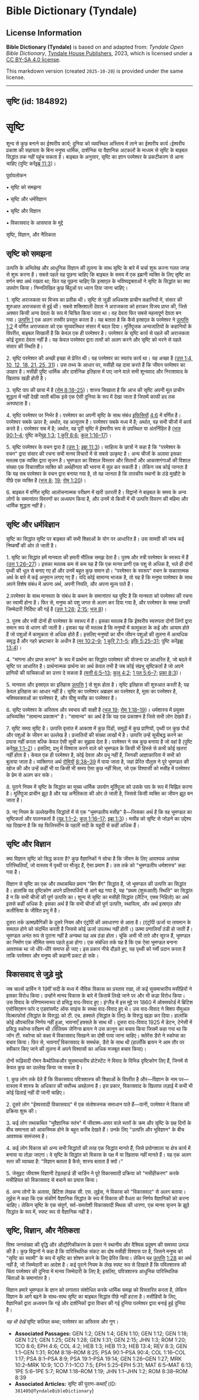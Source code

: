 # Bible Dictionary (Tyndale)

## License Information

**Bible Dictionary (Tyndale)** is based on and adapted from: _Tyndale Open Bible Dictionary_, [Tyndale House Publishers](https://tyndaleopenresources.com/), 2023, which is licensed under a [CC BY-SA 4.0 license](https://creativecommons.org/licenses/by-sa/4.0/legalcode.en).

This markdown version (created `2025-10-20`) is provided under the same license.



--------------------------------

## सृष्टि (id: 184892)

सृष्टि
======

शून्य से कुछ बनाने का ईश्वरीय कार्य; दुनिया को व्यवस्थित अस्तित्व में लाने का ईश्वरीय कार्य।ईश्वरीय प्रकाश की सहायता के बिना मनुष्य धार्मिक, दार्शनिक या वैज्ञानिक अटकलों के माध्यम से सृष्टि के बाइबल सिद्धांत तक नहीं पहुंच सकता है। बाइबल के अनुसार, सृष्टि का ज्ञान परमेश्वर के प्रकटीकरण से आना चाहिए (पुष्टि करें[इब्र 11:3](https://ref.ly/Heb11:3))।

पूर्वावलोकन

• सृष्टि को समझना

• सृष्टि और धर्मविज्ञान

• सृष्टि और विज्ञान

• विकासवाद के आसपास के मुद्दे

सृष्टि, विज्ञान, और नैतिकता

सृष्टि को समझना
---------------

उत्पत्ति के अभिलेख और आधुनिक विज्ञान की तुलना के साथ सृष्टि के बारे में चर्चा शुरू करना गलत जगह से शुरू करना है। सबसे पहले यह पूछना चाहिए कि बाइबल के समय में एक इब्रानी व्यक्ति के लिए सृष्टि का वर्णन क्या अर्थ रखता था; फिर यह पूछना चाहिए कि इस्राएल के भविष्यद्वक्ताओं ने सृष्टि के सिद्धांत का क्या उपयोग किया। निम्नलिखित कुछ बिंदुओं पर ध्यान दिया जाना चाहिए।

1\. सृष्टि अराजकता पर विजय का प्रतीक थी। सृष्टि से जुड़ी अधिकांश प्राचीन कहानियों में, संसार की शुरुआत अराजकता से हुई थी। सबसे शक्तिशाली देवता ने अराजकता को हराकर विजय प्राप्त की, जिसे अक्सर किसी अन्य देवता के रूप में चित्रित किया जाता था। वह देवता फिर सबसे महत्वपूर्ण देवता बन गया। [उत्पत्ति 1](https://ref.ly/Gen1:1-Gen1:31) एक अलग तस्वीर प्रस्तुत करता है। यह बताता है कि कैसे इस्राएल के परमेश्वर ने [उत्पत्ति 1:2](https://ref.ly/Gen1:2) में वर्णित अराजकता को एक सुव्यवस्थित संसार में बदल दिया। मूर्तिपूजक अन्यजातियों के कहानियों के विपरीत, बाइबल सिखाती है कि केवल एक ही परमेश्वर है। परमेश्वर के सृष्टि कार्य से पहले की अराजकता कोई दूसरा देवता नहीं है। यह केवल परमेश्वर द्वारा तत्वों को अलग करने और सृष्टि को भरने से पहले संसार की स्थिति है।

2\. सृष्टि परमेश्वर की अच्छी इच्छा से प्रेरित थी। यह परमेश्वर का स्वतंत्र कार्य था। यह अच्छा है ([उत्त 1:4, 10, 12, 18, 21, 25, 31](https://ref.ly/Gen1:4))। उस तथ्य के आधार पर, मसीही यह दावा करते हैं कि जीवन परमेश्वर का उपहार है। मसीही पुष्टि धार्मिक और दार्शनिक इतिहास में पाए जाने वाले सभी शून्यवाद और निराशावाद के खिलाफ खड़ी होती है।

3\. सृष्टि पाप की छाया में है ([रोम 8:18–25](https://ref.ly/Rom8:18-Rom8:25))। शास्त्र सिखाता है कि आज की सृष्टि अपनी मूल प्राचीन शुद्धता में नहीं देखी जाती बल्कि इसे एक ऐसी दुनिया के रूप में देखा जाता है जिसमें काफी हद तक अस्पष्टता है।

4\. सृष्टि परमेश्वर पर निर्भर है। परमेश्वर का अपनी सृष्टि के साथ संबंध [इफिसियों](https://ref.ly/Eph4:6) [4:6](https://ref.ly/Eph4:6) में वर्णित है। परमेश्वर सबके ऊपर है; अर्थात, वह अत्युत्तम है। परमेश्वर सबके मध्य में है; अर्थात, वह सभी चीजों में कार्य करते है। परमेश्वर सब में है; अर्थात, वह पूरी सृष्टि में ईश्वरीय रूप से उपस्थित या अंतर्निहित है ([भज 90:1–4](https://ref.ly/Ps90:1-Ps90:4); पुष्टि करें[यूह 1:3](https://ref.ly/John1:3); [1 कुरि 8:6](https://ref.ly/1Cor8:6); [कुल 1:16–17](https://ref.ly/Col1:16-Col1:17))।

5\. सृष्टि परमेश्वर के वचन द्वारा है ([उत्त 1](https://ref.ly/Gen1:1-Gen1:31); [इब्रा 11:3](https://ref.ly/Heb11:3))। साहित्य के छात्रों ने कहा है कि "परमेश्वर के वचन" द्वारा संसार की रचना सभी मानव विचारों में से सबसे उत्कृष्ट है। अन्य चीजों के अलावा इसका मतलब एक व्यक्ति द्वारा सृजन है। भूमण्डल का विशाल विस्तार और सितारों और आकाशगंगाओं की विशाल संख्या एक विचारशील व्यक्ति को अर्थहीनता की भावना में सुन्न कर सकती है। लेकिन जब कोई जानता है कि यह सब परमेश्वर के वचन द्वारा बनाया गया है, तो वह जानता है कि तारकीय स्थानों के ठंडे मुखौटे के पीछे एक व्यक्ति है ([भज 8](https://ref.ly/Ps8:1-Ps8:9); [19](https://ref.ly/Ps19:1-Ps19:14); [रोम 1:20](https://ref.ly/Rom1:20))।

6\. बाइबल में वर्णित सृष्टि आलोचनात्मक परीक्षण में खरी उतरती है। विद्वानों ने बाइबल के समय के अन्य लोगों के समानांतर विवरणों का अध्ययन किया है, और उनमें से किसी में भी उत्पत्ति विवरण की महिमा और धार्मिक शुद्धता नहीं है।

सृष्टि और धर्मविज्ञान
---------------------

सृष्टि का सिद्धांत सृष्टि पर बाइबल की सभी शिक्षाओं के योग पर आधारित है। उस सामग्री की जांच कई निष्कर्षों की ओर ले जाती है।

1\. सृष्टि का सिद्धांत हमें मानवता की हमारी मौलिक समझ देता है। पुरुष और स्त्री परमेश्वर के स्वरूप में हैं ([उत्त 1:26–27](https://ref.ly/Gen1:26-Gen1:27))। इसका मतलब कम से कम यह है कि एक मानव प्राणी एक पशु से अधिक है, भले ही दोनों पृथ्वी की धूल से बनाए गए हों और उनमें बहुत कुछ समान हो। "परमेश्वर के स्वरूप" वचन के सकारात्मक अर्थ के बारे में कई अनुमान लगाए गए हैं। यदि कोई सामान्य भाजक है, तो यह है कि मनुष्य परमेश्वर के साथ अपने विशेष संबंध में अपना अर्थ, अपनी नियति, और अपना मूल्य पाते हैं।

2\.परमेश्वर के साथ मानवता के संबंध के कथन के समानांतर यह पुष्टि है कि मानवता को परमेश्वर की रचना का स्वामी होना है। फिर से, मनुष्य को पशु जगत से अलग कर दिया गया है, और परमेश्वर के समक्ष उनकी जिम्मेदारी निर्दिष्ट की गई है ([उत्त 1:28](https://ref.ly/Gen1:28); [2:15](https://ref.ly/Gen2:15); [भज 8](https://ref.ly/Ps8:1-Ps8:9))।

3\. पुरुष और स्त्री दोनों ही परमेश्वर के स्वरूप में हैं। इसका मतलब है कि ईश्वरीय स्वरुपता दोनों लिंगों द्वारा समान रूप से धारण की जाती है। इसका यह भी मतलब है कि मनुष्यों में कामुकता के कई और आयाम होते हैं जो पशुओं में कामुकता से अधिक होते हैं। इसलिए मनुष्यों का यौन जीवन पशुओं की तुलना में अत्यधिक समृद्ध है और गहरे भ्रष्टाचार के अधीन है ([मर 10:2–9](https://ref.ly/Mark10:2-Mark10:9); [1 कुरि 7:1–5](https://ref.ly/1Cor7:1-1Cor7:5); [इफि 5:25–31](https://ref.ly/Eph5:25-Eph5:31); पुष्टि करें[इब्रा 13:4](https://ref.ly/Heb13:4))।

4\. "मांगना और प्राप्त करना" के रूप में प्रार्थना का सिद्धांत परमेश्वर की योजना पर आधारित है, जो बदले में सृष्टि पर आधारित है। प्रार्थनात्मक प्रार्थना का अर्थ केवल तभी है जब कोई संप्रभु सृष्टिकर्ता है जो अपने प्राणियों की याचिकाओं का उत्तर दे सकता है ([मत्ती 6:5–13](https://ref.ly/Matt6:5-Matt6:13); [कुलु 4:2](https://ref.ly/Col4:2); [1 पत 5:6–7](https://ref.ly/1Pet5:6-1Pet5:7); [प्रका 8:3](https://ref.ly/Rev8:3))।

5\. मानवता और इस्राएल का इतिहास [उत्पत्ति](https://ref.ly/Gen1:1-Gen1:31) [1](https://ref.ly/Gen1:1-Gen1:31) से शुरू होता है। सृष्टि इतिहास की शुरुआत करती है; यह केवल इतिहास का आधार नहीं है। सृष्टि का परमेश्वर अब्राहम का परमेश्वर है, मूसा का परमेश्वर है, भविष्यवक्ताओं का परमेश्वर है, और यीशु मसीह का परमेश्वर है।

6\. सृष्टि परमेश्वर के अस्तित्व और स्वभाव की साक्षी है ([भज 19](https://ref.ly/Ps19:1-Ps19:14); [रोम 1:18–19](https://ref.ly/Rom1:18-Rom1:19))। धर्मशास्त्र में प्रयुक्त अभिव्यक्ति "सामान्य प्रकाशन" है। "सामान्य" का अर्थ है कि यह एक प्रकाशन है जिसे सभी लोग देखते हैं।

7\. सृष्टि समग्र सृष्टि है। उत्पत्ति वृत्तांत में आकाश में कुछ पिंडों, समुद्रों में कुछ प्राणियों, पृथ्वी पर कुछ पौधों और पशुओं के जीवन का उल्लेख है। प्रजातियों की संख्या लाखों में है। उत्पत्ति उन्हें सूचीबद्ध करने का प्रयास नहीं करता बल्कि केवल ऐसी सूची का सुझाव देता है। परमेश्वर ने सब कुछ बनाया है जो वहां है (पुष्टि करें[यूह 1:1–2](https://ref.ly/John1:1-John1:2))। इसलिए, प्रभु में विश्वास करने वाले को भूमण्डल के किसी भी हिस्से से कभी कोई खतरा नहीं होता है। केवल एक ही परमेश्वर है, कोई देवता और प्रभु नहीं हैं, जिनकी आज्ञाकारिता में सभी को बुलाया जाता है। व्यक्तिगत अर्थ [रोमियों](https://ref.ly/Rom8:38-Rom8:39)  [8:38–39](https://ref.ly/Rom8:38-Rom8:39) में पाया जाता है, जहां प्रेरित पौलुस ने पूरे भूमण्डल की खोज की और उन्हें कहीं भी या किसी भी समय ऐसा कुछ नहीं मिला, जो एक विश्वासी को मसीह में परमेश्वर के प्रेम से अलग कर सके।

8\. पुराने नियम में सृष्टि के सिद्धांत का मुख्य धार्मिक उपयोग मूर्तिपूजा को उसके पाप के रूप में चिह्नित करना है। मूर्तिपूजा प्राचीन झूठ है और यह अनैतिकता की ओर ले जाती है, जिससे किसी व्यक्ति का जीवन झूठ बन जाता है।

9\. नए नियम के उल्लेखनीय सिद्धांतों में से एक "भूमण्डलीय मसीह" है—जिसका अर्थ है कि वह भूमण्डल का सृष्टिकर्ता और पालनकर्ता है ([यूह 1:1–2](https://ref.ly/John1:1-John1:2); [कुल 1:16–17](https://ref.ly/Col1:16-Col1:17); [इब्रा 1:3](https://ref.ly/Heb1:3))। मसीह को सृष्टि से जोड़ने का उद्देश्य यह दिखाना है कि वह फिलिस्तीन के पहली सदी के यहूदी से कहीं अधिक हैं।

सृष्टि और विज्ञान
-----------------

क्या विज्ञान सृष्टि को सिद्ध करता है? कुछ वैज्ञानिकों ने सोचा है कि जीवन के लिए आवश्यक असंख्य परिस्थितियाँ, जो वास्तव में पृथ्वी पर मौजूद हैं, ऐसा प्रमाण हैं। उस तर्क को "भूमण्डलीय धर्मशास्त्र" कहा गया है।

विज्ञान से सृष्टि का एक और तथाकथित प्रमाण "बिग बैंग" सिद्धांत है, जो भूमण्डल की उत्पत्ति का सिद्धांत है। हालांकि वह दृष्टिकोण अपने प्रतिस्पर्धियों से आगे बढ़ गया है, यह "प्रथम (शुरूआती) स्थिति" का सिद्धांत है न कि सभी चीजों की पूर्ण उत्पत्ति का। शून्य से सृष्टि का मसीही सिद्धांत (लैटिन, एक्स निहिलो) का अर्थ इससे कहीं अधिक है: इसका अर्थ है कि सभी चीजों की पूर्ण उत्पत्ति, स्थायित्व, और अर्थ इस्राएल और कलीसिया के जीवित प्रभु में है।

दूसरा तर्क ऊष्मप्रवैगिकी के दूसरे नियम और एंट्रॉपी की अवधारणा से आता है। (एंट्रॉपी ऊर्जा या तापमान के समतल होने को संदर्भित करती है जिससे कोई ऊर्जा उपलब्ध नहीं होती।) ऊष्मा प्रणालियाँ ठंडी हो जाती हैं। भूमण्डल अनंत रूप से पुराना नहीं है अन्यथा यह अब ठंडा होता। चूंकि अभी भी तारे और सूरज हैं, भूमण्डल का निर्माण एक सीमित समय पहले हुआ होगा। एक संबंधित तर्क यह है कि एक ऐसा भूमण्डल बनाना आवश्यक था जो धीरे\-धीरे समाप्त हो जाए। इस प्रकार नीचे दौड़ते हुए, यह पृथ्वी को गर्मी प्रदान करता है ताकि परमेश्वर और मनुष्य की कहानी प्रकट हो सके।

विकासवाद से जुड़े मुद्दे
-----------------------

जब चार्ल्स डार्विन ने 19वीं सदी के मध्य में जैविक विकास का प्रस्ताव रखा, तो कई सुसमाचारीय मसीहियों ने इसका विरोध किया। उन्होंने मानव विकास के बारे में किताबें लिखे जाने पर और भी कड़ा विरोध किया। उस विवाद के परिणामस्वरूप दो प्रसिद्ध वाद\-विवाद हुए। इंग्लैंड में इस मुद्दे पर 1860 में ऑक्सफोर्ड में ब्रिटिश एसोसिएशन फॉर द एडवांसमेंट ऑफ साइंस के समक्ष वाद\-विवाद हुए थे। उस वाद\-विवाद ने बिशप सैमुअल विल्बरफोर्स (सिद्धांत के विरुद्ध) को टी. एच. हक्सले (सिद्धांत के लिए) के विरुद्ध खड़ा कर दिया। हालांकि कोई औपचारिक निर्णय नहीं हुआ, भावनाएँ हक्सले के साथ थी। दूसरा वाद\-विवाद 1925 में डेटन, टेनेसी में प्रसिद्ध स्कोप्स परीक्षण थी।विलियम जेनिंग्स ब्रायन ने उस कानून का बचाव किया जिसमें कहा गया था कि जॉन टी. स्कोप्स को कक्षा में विकासवाद सिखाने का दोषी पाया जाना चाहिए। क्लेरेंस डैरो ने स्कोप्स का बचाव किया। फिर से, भावनाएँ विकासवाद के समर्थक, डैरो के साथ थी (हालाँकि ब्रायन ने आम तौर पर स्वीकार किए जाने की तुलना में अपने विश्वासों का अधिक मजबूत बचाव किया)।

दोनों रूढ़िवादी रोमन कैथोलिकऔर सुसमाचारीय प्रोटेस्टेंट ने विवाद के विभिन्न दृष्टिकोण लिए हैं, जिनमें से केवल कुछ का उल्लेख किया जा सकता है।

1\. कुछ लोग तर्क देते हैं कि विकासवाद पवित्रशास्त्र की शिक्षाओं के विपरीत है और—विज्ञान के नाम पर—वास्तव में शास्त्र के अधिकार की सर्वोच्च अवहेलना है। इस प्रकार, विकासवाद के खिलाफ लड़ाई में कभी भी कोई ढिलाई नहीं दी जानी चाहिए।

2\. दूसरे लोग "ईश्वरवादी विकासवाद" में एक संतोषजनक समाधान पाते हैं—यानी, परमेश्वर ने विकास की प्रक्रिया शुरू की।

3\. कई लोग तथाकथित "भूवैज्ञानिक स्तंभ" में जीवाश्म\-असर वाले स्तरों के क्रम और सृष्टि के छह दिनों के बीच समानता को आकस्मिक होने के बहुत करीब देखते हैं। उनके लिए "उत्पत्ति और भूविज्ञान" के बीच आवश्यक सामंजस्य है।

4\. कई लोग विकास को अन्य सभी सिद्धांतों की तरह एक सिद्धांत मानते हैं, जिसे प्रयोगशाला या क्षेत्र कार्य में बनाया या तोड़ा जाएगा। वे सृष्टि के सिद्धांत को विकास के पक्ष में या खिलाफ नहीं मानते हैं। यह एक अलग स्तर की व्याख्या है: "विज्ञान बताता है कैसे; शास्त्र बताता है क्यों।"

5\. जेसुइट जीवाश्म विज्ञानी टेइलहार्ड डी चार्डिन ने पूरे विकासवादी प्रक्रिया को "मसीहीकरण" करके मसीहियत को विकासवाद से बचाने का प्रयास किया।

6\. अन्य लोगों के अलावा, ब्रिटिश लेखक सी. एस. लुईस, ने विकास को "विकासवाद" से अलग बताया। लुईस ने कहा कि एक संकीर्ण वैज्ञानिक सिद्धांत के रूप में विकास की वैधता का निर्णय वैज्ञानिकों को करना चाहिए। लेकिन सृष्टि के एक संपूर्ण, सर्व\-समावेशी विकासवादी मिथक की धारणा, एक मानव सृजन के झूठे सिद्धांत के रूप में, स्पष्ट रूप से वैज्ञानिक नहीं है।

सृष्टि, विज्ञान, और नैतिकता
---------------------------

विश्व जनसंख्या की वृद्धि और औद्योगिकीकरण के प्रसार ने स्थानीय और वैश्विक प्रदूषण की समस्या उत्पन्न की है। कुछ विद्वानों ने कहा है कि पारिस्थितिक संकट का दोष मसीही विश्वास पर है, जिसने मनुष्य को "सृष्टि का स्वामी" के रूप में सृष्टि का शोषण करने के लिए प्रेरित किया। लेकिन यह [उत्पत्ति](https://ref.ly/Gen1:28) [1:28](https://ref.ly/Gen1:28) का अर्थ नहीं है, जो जिम्मेदारी का आदेश है। कई पुराने नियम के लेख स्पष्ट रूप से दिखाते हैं कि पवितशास्त्र की चिंता परमेश्वर की दुनिया में मानव जिम्मेदारी के लिए है; इसलिए, पवित्रशास्त्र आधुनिक पारिस्थितिक चिंताओं के समानांतर है।

विज्ञान हमारे भूमण्डल के ज्ञान को लगातार संशोधित करके धार्मिक समझ को विस्तारित करता है, लेकिन विज्ञान के आगे बढ़ने के साथ\-साथ सृष्टि का बाइबल सिद्धांत पीछे नहीं हटता है। मसीहियों के लिए, वैज्ञानिकों द्वारा अध्ययन कि गई और दार्शनिकों द्वारा विचार की गई दुनिया परमेश्वर द्वारा बनाई हुई दुनिया है।

*यह भी देखें* सृष्टि कल्पित कथा; परमेश्वर का अस्तित्व और गुण।

* **Associated Passages:** GEN 1:2; GEN 1:4; GEN 1:10; GEN 1:12; GEN 1:18; GEN 1:21; GEN 1:25; GEN 1:28; GEN 1:31; GEN 2:15; JHN 1:3; ROM 1:20; 1CO 8:6; EPH 4:6; COL 4:2; HEB 1:3; HEB 11:3; HEB 13:4; REV 8:3; GEN 1:1–GEN 1:31; ROM 8:18–ROM 8:25; PSA 90:1–PSA 90:4; COL 1:16–COL 1:17; PSA 8:1–PSA 8:9; PSA 19:1–PSA 19:14; GEN 1:26–GEN 1:27; MRK 10:2–MRK 10:9; 1CO 7:1–1CO 7:5; EPH 5:25–EPH 5:31; MAT 6:5–MAT 6:13; 1PE 5:6–1PE 5:7; ROM 1:18–ROM 1:19; JHN 1:1–JHN 1:2; ROM 8:38–ROM 8:39
* **Associated Articles:** सृष्टि की पुराण-कथाएँ (ID: `381405@TyndaleBibleDictionary`)

